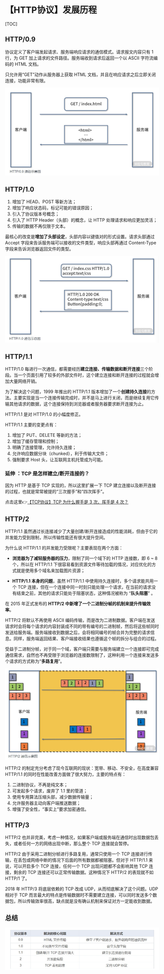 # 【HTTP协议】发展历程

[TOC]





## HTTP/0.9

协议定义了客户端发起请求、服务端响应请求的通信模式。请求报文内容只有 1 行，为 GET 加上请求的文件路径。服务端收到请求后返回一个以 ASCII 字符流编码的 HTML 文档。

只允许用“GET”动作从服务器上获取 HTML 文档，并且在响应请求之后立即关闭连接，功能非常有限。

![](./计算机网络-拉钩教育/0.9.jpg)



## HTTP/1.0

1. 增加了 HEAD、POST 等新方法；
2. 增加了响应状态码，标记可能的错误原因；
3. 引入了协议版本号概念；
4. 引入了 HTTP Header（头部）的概念，让 HTTP 处理请求和响应更加灵活；
5. 传输的数据不再仅限于文本。



最核心的改变是**增加了头部设定**，头部内容以键值对的形式设置。请求头部通过 Accept 字段来告诉服务端可以接收的文件类型，响应头部再通过 Content-Type 字段来告诉浏览器返回文件的类型。

![](./计算机网络-拉钩教育/1.0.jpg)





## HTTP/1.1

HTTP/1.0 每进行一次通信，都需要经历**建立连接、传输数据和断开连接**三个阶段。当一个页面引用了较多的外部文件时，这个建立连接和断开连接的过程就会增加大量网络开销。

为了解决这个问题，1999 年推出的 HTTP/1.1 版本增加了一个**创建持久连接**的方法。主要实现是当一个连接传输完成时，并不是马上进行关闭，而是继续复用它传输其他请求的数据，这个连接保持到浏览器或者服务器要求断开连接为止。



HTTP/1.1 是对 HTTP/1.0 的小幅度修正。

HTTP/1.1 主要的变更点有：

1. 增加了 PUT、DELETE 等新的方法；
2. 增加了缓存管理和控制；
3. 明确了连接管理，允许持久连接；
4. 允许响应数据分块（chunked），利于传输大文件；
5. 强制要求 Host 头，让互联网主机托管成为可能。





### 延伸 ：TCP 是怎样建立/断开连接的？

因为 HTTP 是基于 TCP 实现的，所以这里扩展一下 TCP 建立连接以及断开连接的过程，也就是常常被提的“三次握手”和“四次挥手”。

点击这里👉[【TCP协议】TCP 为什么握手是 3 次、挥手是 4 次？](https://blog.csdn.net/weixin_52834435/article/details/123778742?spm=1001.2014.3001.5501)





## HTTP/2

HTTP/1.1 虽然通过长连接减少了大量创建/断开连接造成的性能消耗，但由于它的并发能力受到限制，所以传输性能还有很大提升空间。

为什么说 HTTP/1.1 的并发能力受限呢？主要表现在两个方面：

- **浏览器为了减轻服务器的压力**，限制了同一个域下的 HTTP 连接数，即 6 ~ 8 个，所以在 HTTP/1.1 下很容易看到资源文件等待加载的情况，对应优化的方式就是使用多个域名来加载图片资源；

- **HTTP/1.1 本身的问题**，虽然 HTTP/1.1 中使用持久连接时，多个请求能共用一个 TCP 连接，但在一个连接中同一时刻只能处理一个请求，在当前的请求没有结束之前，其他的请求只能处于阻塞状态，这种情况被称为 “**队头阻塞**” 。



在 2015 年正式发布的 **HTTP/2 中新增了一个二进制分帧的机制来提升传输效率**。

HTTP/2 将默认不再使用 ASCII 编码传输，而是改为二进制数据。客户端在发送请求时会将每个请求的内容封装成不同的带有编号的二进制帧，然后将这些帧同时发送给服务端。服务端接收到数据之后，会将相同编号的帧合并为完整的请求信息。同样，服务端返回结果、客户端接收结果也遵循这个帧的拆分与组合的过程。

受益于二进制分帧，对于同一个域，客户端只需要与服务端建立一个连接即可完成通信需求，自然也不再受限于浏览器的连接数限制了，这种利用一个连接来发送多个请求的方式称为“**多路复用**”。

![](./计算机网络-拉钩教育/HTTP2.jpg)



HTTP/2 的制定充分考虑了现今互联网的现状：宽带、移动、不安全，在高度兼容HTTP/1.1 的同时在性能改善方面做了很大努力，主要的特点有：

1. 二进制协议，不再是纯文本；
2. 可发起多个请求，废弃了 1.1 里的管道；
3. 使用专用算法压缩头部，减少数据传输量；
4. 允许服务器主动向客户端推送数据；
5. 增强了安全性，“事实上”要求加密通信。





## HTTP/3

HTTP/2 也并非完美，考虑一种情况，如果客户端或服务端在通信时出现数据包丢失，或者任何一方的网络出现中断，那么整个 TCP 连接就会暂停。

HTTP/2 由于采用二进制分帧进行多路复用，通常只使用一个 TCP 连接进行传输，在丢包或网络中断的情况下后面的所有数据都被阻塞。但对于 HTTP/1.1 来说，可以开启多个 TCP 连接，任何一个 TCP 出现问题都不会影响其他 TCP 连接，剩余的 TCP 连接还可以正常传输数据。这种情况下 HTTP/2 的表现就不如 HTTP/1 了。

2018 年 HTTP/3 将底层依赖的 TCP 改成 UDP，从而彻底解决了这个问题。UDP 相对于 TCP 而言最大的特点是传输数据时不需要建立连接，可以同时发送多个数据包，所以传输效率很高，缺点就是没有确认机制来保证对方一定能收到数据。



## 总结

![](./计算机网络-拉钩教育/总结.jpg)